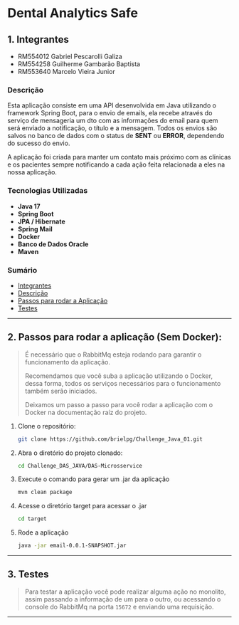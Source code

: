 
# Dental Analytics Safe

## 1. Integrantes
- RM554012 Gabriel Pescarolli Galiza
- RM554258 Guilherme Gambarão Baptista
- RM553640 Marcelo Vieira Junior

### Descrição
Esta aplicação consiste em uma API desenvolvida em Java utilizando o framework Spring Boot, para o envio de emails, ela
recebe através do serviço de mensageria um dto com as informações do email para quem será enviado a notificação, o
título e a mensagem. Todos os envios são salvos no banco de dados com o status de **SENT** ou **ERROR**, dependendo do sucesso
do envio.

A aplicação foi criada para manter um contato mais próximo com as clínicas e os pacientes sempre notificando a cada
ação feita relacionada a eles na nossa aplicação.

### Tecnologias Utilizadas
- **Java 17**
- **Spring Boot**
- **JPA / Hibernate**
- **Spring Mail**
- **Docker**
- **Banco de Dados Oracle**
- **Maven**

### Sumário
- [Integrantes](#1-integrantes)
- [Descrição](#descrição)
- [Passos para rodar a Aplicação](#2-passos-para-rodar-a-aplicação-sem-docker)
- [Testes](#3-testes)

---
## 2. Passos para rodar a aplicação (Sem Docker):
> É necessário que o RabbitMq esteja rodando para garantir o funcionamento da aplicação.
>
> Recomendamos que você suba a aplicação utilizando o Docker, dessa forma, todos os serviços necessários para o funcionamento também serão iniciados.
>
> Deixamos um passo a passo para você rodar a aplicação com o Docker na documentação raíz do projeto.

1. Clone o repositório:
   ```bash
   git clone https://github.com/brielpg/Challenge_Java_01.git

2. Abra o diretório do projeto clonado:
    ```bash
   cd Challenge_DAS_JAVA/DAS-Microsservice

3. Execute o comando para gerar um .jar da aplicação
    ```bash
   mvn clean package

4. Acesse o diretório target para acessar o .jar
    ```bash
    cd target

5. Rode a aplicação
    ```bash
   java -jar email-0.0.1-SNAPSHOT.jar  

---
## 3. Testes
> Para testar a aplicação você pode realizar alguma ação no monolito, assim passando a informação de um para o outro, ou
> acessando o console do RabbitMq na porta `15672` e enviando uma requisição.

---